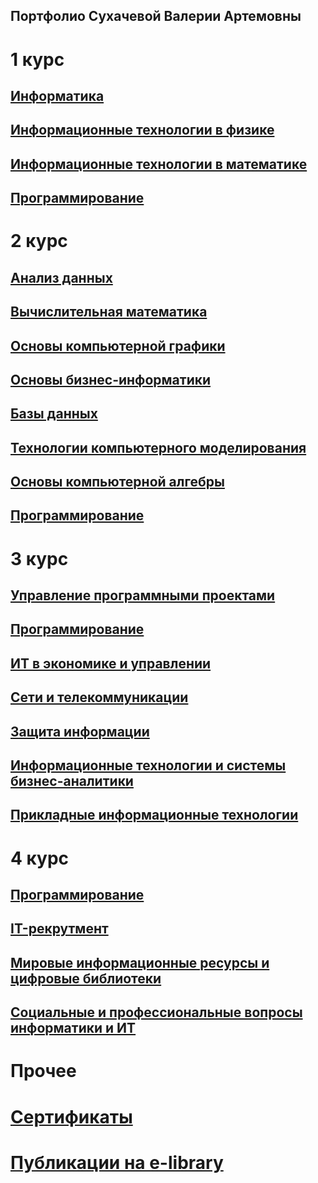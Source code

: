 ## Портфолио Сухачевой Валерии Артемовны

# 1 курс

## <a href = "https://github.com/Sukhacheva/sukhacheva.github.io/tree/master/1sem/inf">Информатика</a>

## <a href = "https://github.com/Sukhacheva/sukhacheva.github.io/tree/master/1sem/itf">Информационные технологии в физике</a>

## <a href = "https://github.com/Sukhacheva/sukhacheva.github.io/tree/master/1sem/itm">Информационные технологии в математике</a>

## <a href = "https://github.com/Sukhacheva/sukhacheva.github.io/tree/master/1sem/prog">Программирование</a>

# 2 курс

## <a href = "https://github.com/Sukhacheva/sukhacheva.github.io/tree/master/2kurs/ad">Анализ данных</a>

## <a href = "https://github.com/Sukhacheva/sukhacheva.github.io/tree/master/2kurs/vm">Вычислительная математика</a>

## <a href = "https://github.com/Sukhacheva/sukhacheva.github.io/tree/master/2kurs/grap">Основы компьютерной графики</a>

## <a href = "https://github.com/Sukhacheva/sukhacheva.github.io/tree/master/2kurs/bi">Основы бизнес-информатики</a>

## <a href = "https://github.com/Sukhacheva/sukhacheva.github.io/tree/master/2kurs/bd">Базы данных</a>

## <a href = "https://github.com/Sukhacheva/sukhacheva.github.io/tree/master/2kurs/mod">Технологии компьютерного моделирования</a>

## <a href = "https://github.com/Sukhacheva/sukhacheva.github.io/tree/master/2kurs/ka">Основы компьютерной алгебры</a>

## <a href = "https://github.com/Sukhacheva/sukhacheva.github.io/blob/master/prog.md">Программирование</a>

# 3 курс

## <a href = "https://github.com/Sukhacheva/sukhacheva.github.io/blob/master/3kurs/upp.md">Управление программными проектами</a>

## <a href = "https://github.com/Sukhacheva/sukhacheva.github.io/blob/master/prog.md">Программирование</a>

## <a href = "https://github.com/Sukhacheva/sukhacheva.github.io/tree/master/3kurs/iteu">ИТ в экономике и управлении</a>

## <a href = "https://github.com/Sukhacheva/sukhacheva.github.io/tree/master/3kurs/seti">Сети и телекоммуникации</a>

## <a href = "https://github.com/Sukhacheva/sukhacheva.github.io/tree/master/3kurs/pi">Защита информации</a>

## <a href = "https://github.com/Sukhacheva/sukhacheva.github.io/tree/master/3kurs/itb">Информационные технологии и системы бизнес-аналитики</a>

## <a href = "https://github.com/Sukhacheva/sukhacheva.github.io/tree/master/3kurs/pit">Прикладные информационные технологии</a>

# 4 курс

## <a href = "https://github.com/Sukhacheva/sukhacheva.github.io/blob/master/prog.md">Программирование</a>

## <a href = "https://github.com/Sukhacheva/sukhacheva.github.io/tree/master/4kurs/rekr">IT-рекрутмент</a>

## <a href = "https://github.com/Sukhacheva/sukhacheva.github.io/tree/master/4kurs/bibl">Мировые информационные ресурсы и цифровые библиотеки</a>

## <a href = "https://github.com/Sukhacheva/sukhacheva.github.io/tree/master/4kurs/soz">Социальные и профессиональные вопросы информатики и ИТ</a>

# Прочее

# <a href = "https://github.com/Sukhacheva/sukhacheva.github.io/tree/master/sert">Сертификаты</a>

# <a href = "https://www.elibrary.ru/author_items.asp?authorid=1107239&pubrole=100&show_refs=1&show_option=0">Публикации на e-library</a>
<a href = ""></a>

